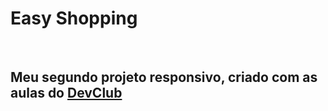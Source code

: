 <h1 text-align: center>Easy Shopping</h1>

<br>

<h2>Meu segundo projeto responsivo, criado com as aulas do <a href="https:RodolfoMori.com.br">DevClub</a> </h2>
